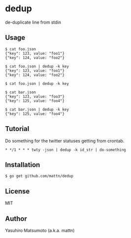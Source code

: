 # dedup

de-duplicate line from stdin

## Usage

```
$ cat foo.json
{"key": 123, value: "foo1"}
{"key": 124, value: "foo2"}

$ cat foo.json | dedup -k key
{"key": 123, value: "foo1"}
{"key": 124, value: "foo2"}

$ cat foo.json | dedup -k key

$ cat bar.json
{"key": 123, value: "foo3"}
{"key": 125, value: "foo4"}

$ cat bar.json | dedup -k key
{"key": 125, value: "foo4"}
```

## Tutorial

Do something for the twitter statuses getting from crontab.

```
* */1 * * * twty -json | dedup -k id_str | do-something
```

## Installation

```
$ go get github.com/mattn/dedup
```

## License

MIT

## Author

Yasuhiro Matsumoto (a.k.a. mattn)
